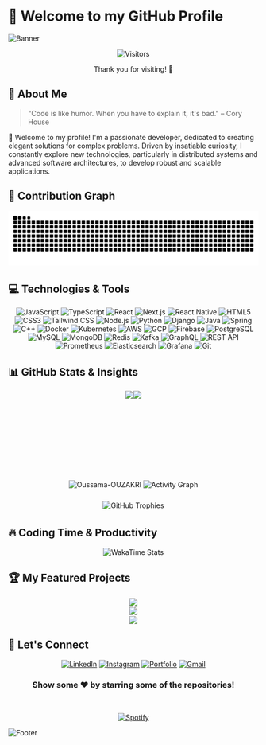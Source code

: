 # 👋 Welcome to my GitHub Profile

![Banner](https://capsule-render.vercel.app/api?type=waving&color=gradient&height=200&section=header&text=Software%20Engineer&fontSize=50&animation=fadeIn&fontAlignY=38&desc=Create%20•%20Innovate%20•%20Share&descAlignY=55&descAlign=62)

<div align="center">
  <img src="https://profile-counter.glitch.me/Oussama-OUZAKRI/count.svg" alt="Visitors" />
  <p>Thank you for visiting! 💙</p>
</div>

## 🚀 About Me

> "Code is like humor. When you have to explain it, it's bad." – Cory House

👋 Welcome to my profile! I'm a passionate developer, dedicated to creating elegant solutions for complex problems. Driven by insatiable curiosity, I constantly explore new technologies, particularly in distributed systems and advanced software architectures, to develop robust and scalable applications.

## 🐍 Contribution Graph

<div align="center">
  <img alt="GitHub Snake" src="https://raw.githubusercontent.com/Oussama-OUZAKRI/Oussama-OUZAKRI/output/github-contribution-grid-snake.svg" />
</div>

## 💻 Technologies & Tools

<div align="center">
  
![JavaScript](https://img.shields.io/badge/-JavaScript-F7DF1E?style=for-the-badge&logo=javascript&logoColor=black)
![TypeScript](https://img.shields.io/badge/-TypeScript-3178C6?style=for-the-badge&logo=typescript&logoColor=white)
![React](https://img.shields.io/badge/-React-61DAFB?style=for-the-badge&logo=react&logoColor=black)
![Next.js](https://img.shields.io/badge/-Next.js-000000?style=for-the-badge&logo=nextdotjs&logoColor=white)
![React Native](https://img.shields.io/badge/-React_Native-61DAFB?style=for-the-badge&logo=react&logoColor=black)
![HTML5](https://img.shields.io/badge/-HTML5-E34F26?style=for-the-badge&logo=html5&logoColor=white)
![CSS3](https://img.shields.io/badge/-CSS3-1572B6?style=for-the-badge&logo=css3&logoColor=white)
![Tailwind CSS](https://img.shields.io/badge/-Tailwind_CSS-06B6D4?style=for-the-badge&logo=tailwindcss&logoColor=white)
![Node.js](https://img.shields.io/badge/-Node.js-339933?style=for-the-badge&logo=nodedotjs&logoColor=white)
![Python](https://img.shields.io/badge/-Python-3776AB?style=for-the-badge&logo=python&logoColor=white)
![Django](https://img.shields.io/badge/-Django-092E20?style=for-the-badge&logo=django&logoColor=white)
![Java](https://img.shields.io/badge/-Java-ED8B00?style=for-the-badge&logo=java&logoColor=white)
![Spring](https://img.shields.io/badge/-Spring-6DB33F?style=for-the-badge&logo=spring&logoColor=white)
![C++](https://img.shields.io/badge/-C++-00599C?style=for-the-badge&logo=cplusplus&logoColor=white)
![Docker](https://img.shields.io/badge/-Docker-2496ED?style=for-the-badge&logo=docker&logoColor=white)
![Kubernetes](https://img.shields.io/badge/-Kubernetes-326CE5?style=for-the-badge&logo=kubernetes&logoColor=white)
![AWS](https://img.shields.io/badge/-AWS-232F3E?style=for-the-badge&logo=amazonaws&logoColor=white)
![GCP](https://img.shields.io/badge/-GCP-4285F4?style=for-the-badge&logo=googlecloud&logoColor=white)
![Firebase](https://img.shields.io/badge/-Firebase-FFCA28?style=for-the-badge&logo=firebase&logoColor=black)
![PostgreSQL](https://img.shields.io/badge/-PostgreSQL-336791?style=for-the-badge&logo=postgresql&logoColor=white)
![MySQL](https://img.shields.io/badge/-MySQL-4479A1?style=for-the-badge&logo=mysql&logoColor=white)
![MongoDB](https://img.shields.io/badge/-MongoDB-47A248?style=for-the-badge&logo=mongodb&logoColor=white)
![Redis](https://img.shields.io/badge/-Redis-DC382D?style=for-the-badge&logo=redis&logoColor=white)
![Kafka](https://img.shields.io/badge/-Kafka-231F20?style=for-the-badge&logo=apachekafka&logoColor=white)
![GraphQL](https://img.shields.io/badge/-GraphQL-E10098?style=for-the-badge&logo=graphql&logoColor=white)
![REST API](https://img.shields.io/badge/-REST_API-FF6C37?style=for-the-badge&logo=postman&logoColor=white)
![Prometheus](https://img.shields.io/badge/-Prometheus-E6522C?style=for-the-badge&logo=prometheus&logoColor=white)
![Elasticsearch](https://img.shields.io/badge/-Elasticsearch-005571?style=for-the-badge&logo=elasticsearch&logoColor=white)
![Grafana](https://img.shields.io/badge/-Grafana-F46800?style=for-the-badge&logo=grafana&logoColor=white)
![Git](https://img.shields.io/badge/-Git-F05032?style=for-the-badge&logo=git&logoColor=white)

</div>

## 📊 GitHub Stats & Insights

<div align="center">
  <!-- GitHub Stats -->
  <div style="display: flex; justify-content: center; flex-wrap: wrap;">  
    <img height="180em" src="https://github-readme-stats.vercel.app/api?username=Oussama-OUZAKRI&show_icons=true&theme=tokyonight&include_all_commits=true&count_private=true" />  
    <img height="180em" src="https://github-readme-stats.vercel.app/api/top-langs/?username=Oussama-OUZAKRI&layout=compact&langs_count=7&theme=tokyonight" />  
  </div> 

  <!-- GitHub Streak -->
  <img width="80%" src="https://github-readme-streak-stats.herokuapp.com/?user=Oussama-OUZAKRI&theme=tokyonight" alt="Oussama-OUZAKRI" />
  
  <!-- Activity Graph -->
  <img width="80%" src="https://github-profile-summary-cards.vercel.app/api/cards/profile-details?username=Oussama-OUZAKRI&theme=tokyonight" alt="Activity Graph" />

  <!-- Trophy Display -->
  <div style="text-align: center; margin-top: 20px; width:80%;">  
    <img style="display: inline-block; margin: 5px;" src="https://github-profile-trophy.vercel.app/?username=Oussama-OUZAKRI&theme=tokyonight&column=3&margin-w=5&margin-h=5" alt="GitHub Trophies" />  
  </div>
</div>

## 🔥 Coding Time & Productivity

<div align="center">
  <!-- WakaTime Analytics -->
  <img src="https://github-readme-stats.vercel.app/api/wakatime?username=98fce68c-4ce1-4c10-a4ef-82ab41db6e48&theme=tokyonight&layout=compact" alt="WakaTime Stats" />
</div>

## 🏆 My Featured Projects

<div align="center">
  <a href="https://github.com/Oussama-OUZAKRI/Wastonx-AI-Challenge">
    <img align="center" src="https://github-readme-stats.vercel.app/api/pin/?username=Oussama-OUZAKRI&repo=Wastonx-AI-Challenge&theme=tokyonight" />
  </a>
</div>
<div align="center">
  <a href="https://github.com/Oussama-OUZAKRI/AutoCare-Management-System">
    <img align="center" src="https://github-readme-stats.vercel.app/api/pin/?username=Oussama-OUZAKRI&repo=AutoCare-Management-System&theme=tokyonight" />
  </a>
</div>
<div align="center">
  <a href="https://github.com/Oussama-OUZAKRI/ZLab-recommendation-app">
    <img align="center" src="https://github-readme-stats.vercel.app/api/pin/?username=Oussama-OUZAKRI&repo=ZLab-recommendation-app&theme=tokyonight" />
  </a>
</div>

## 🤝 Let's Connect

<div align="center">  
  
  [![LinkedIn](https://img.shields.io/badge/LinkedIn-0077B5?style=for-the-badge&logo=linkedin&logoColor=white)](https://linkedin.com/in/yourusername)
  [![Instagram](https://img.shields.io/badge/Instagram-E4405F?style=for-the-badge&logo=instagram&logoColor=white)](https://www.instagram.com/ouzaoussa/) 
  [![Portfolio](https://img.shields.io/badge/Portfolio-FF5722?style=for-the-badge&logo=todoist&logoColor=white)](https://oussama-portfolio-e316b3c99844.herokuapp.com/) 
  [![Gmail](https://img.shields.io/badge/Gmail-D14836?style=for-the-badge&logo=gmail&logoColor=white)](mailto:oussamaouzakri@gmail.com)  

</div>  

<div align="center">

  ### Show some ❤️ by starring some of the repositories!

</div>

&nbsp;<div align="center">
  [![Spotify](https://novatorem.vercel.app/api/spotify?background_color=0d1117&border_color=ffffff)](https://open.spotify.com/user/omnitenebris)
</div>

![Footer](https://capsule-render.vercel.app/api?type=waving&color=gradient&height=100&section=footer)